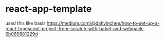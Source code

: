 # react-app-template

used this like basis
https://medium.com/@dahvinchee/how-to-set-up-a-react-typescript-project-from-scratch-with-babel-and-webpack-6b069881229d
